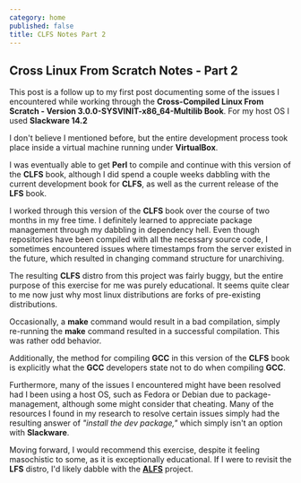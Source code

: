 ```yaml
---
category: home
published: false
title: CLFS Notes Part 2
---
```

## Cross Linux From Scratch Notes - Part 2

This post is a follow up to my first post documenting some of the issues I encountered while working through the **Cross-Compiled Linux From Scratch - Version 3.0.0-SYSVINIT-x86_64-Multilib Book**. 
For my host OS I used **Slackware 14.2**

I don't believe I mentioned before, but the entire development process took place inside a virtual machine running under **VirtualBox**.

I was eventually able to get **Perl** to compile and continue with this version of the **CLFS** book, although I did spend a couple weeks dabbling with the current development book for **CLFS**, as well as the current release of the **LFS** book.

I worked through this version of the **CLFS** book over the course of two months in my free time. I definitely learned to appreciate package management through my dabbling in dependency hell. Even though repositories have been compiled with all the necessary source code, I sometimes encountered issues where timestamps from the server existed in the future, which resulted in changing command structure for unarchiving. 

The resulting **CLFS** distro from this project was fairly buggy, but the entire purpose of this exercise for me was purely educational. It seems quite clear to me now just why most linux distributions are forks of pre-existing distributions. 

Occasionally, a **make** command would result in a bad compilation, simply re-running the **make** command resulted in a successful compilation. This was rather odd behavior. 

Additionally, the method for compiling **GCC** in this version of the **CLFS** book is explicitly what the **GCC** developers state not to do when compiling **GCC**. 

Furthermore, many of the issues I encountered might have been resolved had I been using a host OS, such as Fedora or Debian due to package-management, although some might consider that cheating. Many of the resources I found in my research to resolve certain issues simply had the resulting answer of _"install the dev package,"_ which simply isn't an option with **Slackware**. 

Moving forward, I would recommend this exercise, despite it feeling masochistic to some, as it is exceptionally educational. If I were to revisit the **LFS** distro, I'd likely dabble with the [**ALFS**](http://www.linuxfromscratch.org/alfs/download.html) project.

